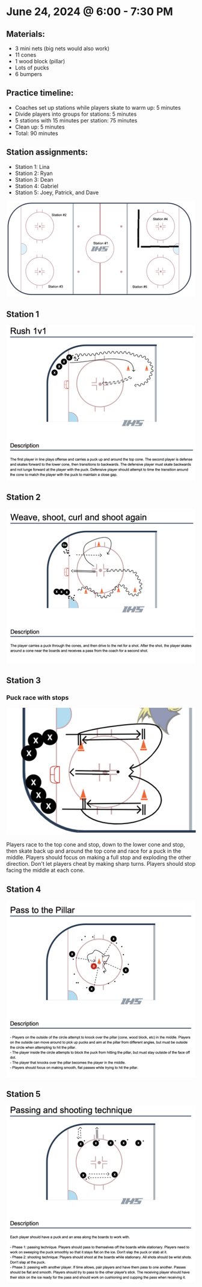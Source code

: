 # June 24, 2024 @ 6:00 - 7:30 PM

## Materials:
- 3 mini nets (big nets would also work)
- 11 cones
- 1 wood block (pillar)
- Lots of pucks
- 6 bumpers

## Practice timeline:
- Coaches set up stations while players skate to warm up: 5 minutes
- Divide players into groups for stations: 5 minutes
- 5 stations with 15 minutes per station: 75 minutes
- Clean up: 5 minutes
- Total: 90 minutes

## Station assignments:
- Station 1: Lina
- Station 2: Ryan
- Station 3: Dean
- Station 4: Gabriel
- Station 5: Joey, Patrick, and Dave

![image](https://github.com/salter14/hockey/blob/main/drill_diagrams/Practice_layout_20240624.png)


## Station 1
![/hockey/drill_diagrams/Rush_1v1.png](https://github.com/salter14/hockey/blob/main/drill_diagrams/Rush_1v1.png)

## Station 2
![image](https://github.com/salter14/hockey/blob/main/drill_diagrams/Weave_shoot_curl_and_shoot_again.png)

## Station 3
### Puck race with stops
![image](https://github.com/salter14/hockey/blob/main/drill_diagrams/Puck_race_1v1_with_stops.png)

Players race to the top cone and stop, down to the lower cone and stop, then skate back up and around the top cone and race for a puck in the middle. Players should focus on making a full stop and exploding the other direction. Don't let players cheat by making sharp turns. Players should stop facing the middle at each cone.

## Station 4
![image](https://github.com/salter14/hockey/blob/main/drill_diagrams/Pass_to_the_pillar.png)

## Station 5
![image](https://github.com/salter14/hockey/blob/main/drill_diagrams/Passing_and_shooting_technique.png)

